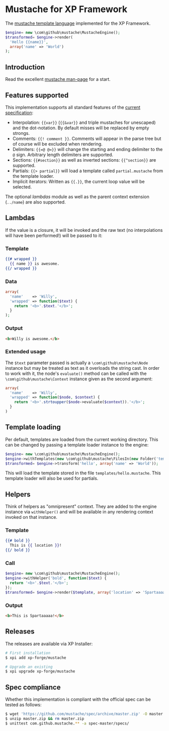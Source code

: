 Mustache for XP Framework
=========================
The [mustache template language](http://mustache.github.io/) implemented for the XP Framework.

```php
$engine= new \com\github\mustache\MustacheEngine();
$transformed= $engine->render(
  'Hello {{name}}',
  array('name' => 'World')
);
```

Introduction
------------
Read the excellent [mustache man-page](http://mustache.github.io/mustache.5.html) for a start.

Features supported
------------------
This implementation supports all standard features of the [current specification](https://github.com/mustache/spec):

* Interpolation: `{{var}}` (`{{&var}}` and triple mustaches for unescaped) and the dot-notation. By default misses will be replaced by empty strongs.
* Comments: `{{! comment }}`. Comments will appear in the parse tree but of course will be excluded when rendering.
* Delimiters: `{{=@ @=}}` will change the starting and ending delimiter to the `@` sign. Arbitrary length delimiters are supported.
* Sections: `{{#section}}` as well as inverted sections: `{{^section}}` are supported.
* Partials: `{{> partial}}` will load a template called `partial.mustache` from the template loader.
* Implicit iterators: Written as `{{.}}`, the current loop value will be selected.

The optional *lambdas* module as well as the parent context extension (`../name`) are also supported.

Lambdas
-------
If the value is a closure, it will be invoked and the raw text (no interpolations will have been performed!) will be passed to it:

### Template
```mustache
{{# wrapped }}
  {{ name }} is awesome.
{{/ wrapped }}
```

### Data
```php
array(
  'name'    => 'Willy',
  'wrapped' => function($text) {
    return '<b>'.$text.'</b>';
  }
);
```

### Output
```html
<b>Willy is awesome.</b>
```

### Extended usage
The `$text` parameter passed is actually a `\com\github\mustache\Node` instance but may be treated as text as it overloads the string cast. In order to work with it, the node's `evaluate()` method can be called with the `\com\github\mustache\Context` instance given as the second argument:

```php
array(
  'name'    => 'Willy',
  'wrapped' => function($node, $context) {
    return '<b>'.strtoupper($node->evaluate($context)).'</b>';
  }
)
```

Template loading
----------------
Per default, templates are loaded from the current working directory. This can be changed by passing a template loader instance to the engine:

```php
$engine= new \com\github\mustache\MustacheEngine();
$engine->withTemplates(new \com\github\mustache\FilesIn(new Folder('templates')));
$transformed= $engine->transform('hello', array('name' => 'World'));
```

This will load the template stored in the file `templates/hello.mustache`. This template loader will also be used for partials.

Helpers
-------
Think of helpers as "omnipresent" context. They are added to the engine instance via `withHelper()` and will be available in any rendering context invoked on that instance.

### Template
```mustache
{{# bold }}
  This is {{ location }}!
{{/ bold }}
```

### Call
```php
$engine= new \com\github\mustache\MustacheEngine();
$engine->withHelper('bold', function($text) {
  return '<b>'.$text.'</b>';
});
$transformed= $engine->render($template, array('location' => 'Spartaaaaa'));
```

### Output
```html
<b>This is Spartaaaaa!</b>
```

Releases
--------
The releases are available via XP Installer:

```sh
# First installation
$ xpi add xp-forge/mustache

# Upgrade an existing
$ xpi upgrade xp-forge/mustache
```

Spec compliance
---------------
Whether this implementation is compliant with the official spec can be tested as follows:

```sh
$ wget 'https://github.com/mustache/spec/archive/master.zip' -O master.zip
$ unzip master.zip && rm master.zip
$ unittest com.github.mustache.** -a spec-master/specs/
```
